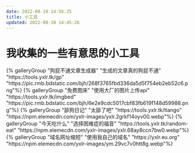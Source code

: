 ```yaml
---
date: 2022-08-18 14:56:25
title: 小工具
updated: 2022-08-30 14:45:26
---
```

# 我收集的一些有意思的小工具

<div class="gallery-group-main">
{% galleryGroup "狗屁不通文章生成器" "生成的文章真的狗屁不通" "https://tools.yxlr.tk/gp" "https://pic.rmb.bdstatic.com/bjh/268f3765fbd336da5d5f754eb2eb52c6.png"%}
{% galleryGroup "免费图床" "使用大厂的图片上传api" "https://tools.yxlr.tk/imgbed" "https://pic.rmb.bdstatic.com/bjh/6e2e9cdc5017cbf83fb619f148d59988.png"%}
{% galleryGroup "舔狗日记" "太舔了吧" "https://tools.yxlr.tk/tiango" "https://npm.elemecdn.com/yxlr-images/yxlr.2grkf14oyv00.webp"%}
{% galleryGroup "今天吃什么" "选择困难症的福音" "https://tools.yxlr.tk/random-eat" "https://npm.elemecdn.com/yxlr-images/yxlr.68ay8ccn7bw0.webp"%}
{% galleryGroup "域名网址缩短" "使用我自己的域名" "https://yxlr.eu.org" "https://npm.elemecdn.com/yxlr-images/ym.29vc7v0htt8g.webp"%}

</div>

